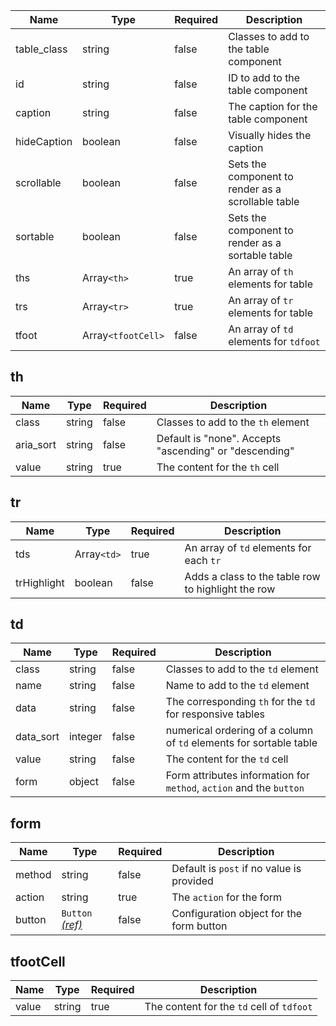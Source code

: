 | Name        | Type               | Required | Description                                        |
| ----------- | ------------------ | -------- | -------------------------------------------------- |
| table_class | string             | false    | Classes to add to the table component              |
| id          | string             | false    | ID to add to the table component                   |
| caption     | string             | false    | The caption for the table component                |
| hideCaption | boolean            | false    | Visually hides the caption                         |
| scrollable  | boolean            | false    | Sets the component to render as a scrollable table |
| sortable    | boolean            | false    | Sets the component to render as a sortable table   |
| ths         | Array`<th>`        | true     | An array of `th` elements for table                |
| trs         | Array`<tr>`        | true     | An array of `tr` elements for table                |
| tfoot       | Array`<tfootCell>` | false    | An array of `td` elements for `tdfoot`             |

## th

| Name      | Type   | Required | Description                                            |
| --------- | ------ | -------- | ------------------------------------------------------ |
| class     | string | false    | Classes to add to the `th` element                     |
| aria_sort | string | false    | Default is "none". Accepts "ascending" or "descending" |
| value     | string | true     | The content for the `th` cell                          |

## tr

| Name        | Type        | Required | Description                                        |
| ----------- | ----------- | -------- | -------------------------------------------------- |
| tds         | Array`<td>` | true     | An array of `td` elements for each `tr`            |
| trHighlight | boolean     | false    | Adds a class to the table row to highlight the row |

## td

| Name      | Type    | Required | Description                                                         |
| --------- | ------- | -------- | ------------------------------------------------------------------- |
| class     | string  | false    | Classes to add to the `td` element                                  |
| name      | string  | false    | Name to add to the `td` element                                     |
| data      | string  | false    | The corresponding `th` for the `td` for responsive tables           |
| data_sort | integer | false    | numerical ordering of a column of `td` elements for sortable table  |
| value     | string  | false    | The content for the `td` cell                                       |
| form      | object  | false    | Form attributes information for `method`, `action` and the `button` |

## form

| Name   | Type                                   | Required | Description                               |
| ------ | -------------------------------------- | -------- | ----------------------------------------- |
| method | string                                 | false    | Default is `post` if no value is provided |
| action | string                                 | true     | The `action` for the form                 |
| button | `Button` [_(ref)_](/components/button) | false    | Configuration object for the form button  |

## tfootCell

| Name  | Type   | Required | Description                               |
| ----- | ------ | -------- | ----------------------------------------- |
| value | string | true     | The content for the `td` cell of `tdfoot` |
